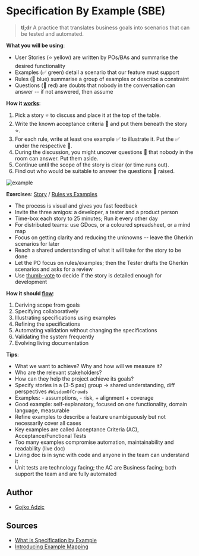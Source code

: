 # Specification By Example (SBE)

> **tl;dr** A practice that translates business goals into scenarios that can be tested and automated.

**What you will be using**:

- User Stories (⭐️ yellow) are written by POs/BAs and summarise the desired functionality
- Examples (✅ green) detail a scenario that our feature must support
- Rules (🔵 blue) summarise a group of examples or describe a constraint
- Questions (🔴 red) are doubts that nobody in the conversation can answer -- if not answered, then assume

**How it [works](https://meXXXXXXdium.com/@mattwXXXXXXoducing-example-mapping-42ccd15f8adf)**:

1. Pick a story ⭐️ to discuss and place it at the top of the table.
1. Write the known acceptance criteria 🔵 and put them beneath the story ⭐️.
1. For each rule, write at least one example ✅ to illustrate it. Put the ✅ under the respective 🔵.
1. During the discussion, you might uncover questions 🔴 that nobody in the room can answer. Put them aside.
1. Continue until the scope of the story is clear (or time runs out).
1. Find out who would be suitable to answer the questions 🔴 raised.

![example](/_media/notebook/specification-by-example-1.png)

**Exercises**: [Story](https://medium.com/@mattwynne/introducing-example-mapping-42ccd15f8adf) / [Rules vs Examples](https://speakerdeck.com/mattwynne/rules-vs-examples-bddx-london-2014)

- The process is visual and gives you fast feedback
- Invite the three amigos: a developer, a tester and a product person
- Time-box each story to 25 minutes; Run it every other day
- For distributed teams: use GDocs, or a coloured spreadsheet, or a mind map
- Focus on getting clarity and reducing the unknowns -- leave the Gherkin scenarios for later
- Reach a shared understanding of what it will take for the story to be done
- Let the PO focus on rules/examples; then the Tester drafts the Gherkin scenarios and asks for a review
- Use [thumb-vote](https://www.conferencesthatwork.com/index.php/event-design/2012/06/testing-consensus-using-roman-voting/) to decide if the story is detailed enough for development

**How it should [flow](https://blog.red-badger.com/blog/2012/07/31/what-is-specification-by-example)**:

1. Deriving scope from goals
1. Specifying collaboratively
1. Illustrating specifications using examples
1. Refining the specifications
1. Automating validation without changing the specifications
1. Validating the system frequently
1. Evolving living documentation

**Tips**:

- What we want to achieve? Why and how will we measure it?
- Who are the relevant stakeholders?
- How can they help the project achieve its goals?
- Specify stories in a (3-5 pax) group -> shared understanding, diff perspectives `#WisdomOfCrowds`
- Examples: - assumptions, - risk, + alignment + coverage
- Good example: self-explanatory, focused on one functionality, domain language, measurable
- Refine examples to describe a feature unambiguously but not necessarily cover all cases
- Key examples are called Acceptance Criteria (AC), Acceptance/Functional Tests
- Too many examples compromise automation, maintainability and readability (live doc)
- Living doc is in sync with code and anyone in the team can understand it
- Unit tests are technology facing; the AC are Business facing; both support the team and are fully automated

## Author

- [Gojko Adzic](https://gojko.net/)

## Sources

- [What is Specification by Example](https://blog.red-badger.com/blog/2012/07/31/what-is-specification-by-example)
- [Introducing Example Mapping](https://medium.com/@mattwynne/introducing-example-mapping-42ccd15f8adf)
